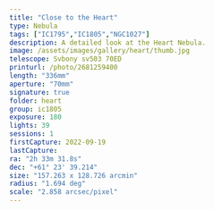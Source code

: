 ```yaml
---
title: "Close to the Heart"
type: Nebula
tags: ["IC1795","IC1805","NGC1027"]
description: A detailed look at the Heart Nebula.
image: /assets/images/gallery/heart/thumb.jpg
telescope: Svbony sv503 70ED
printurl: /photo/2681259400
length: "336mm"
aperture: "70mm"
signature: true
folder: heart
group: ic1805
exposure: 180
lights: 39
sessions: 1
firstCapture: 2022-09-19 
lastCapture:
ra: "2h 33m 31.8s"
dec: "+61° 23' 39.214"
size: "157.263 x 128.726 arcmin"
radius: "1.694 deg"
scale: "2.858 arcsec/pixel"
---
```

